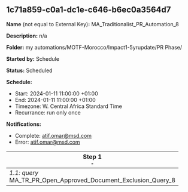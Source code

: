 ## 1c71a859-c0a1-dc1e-c646-b6ec0a3564d7

**Name** (not equal to External Key)**:** MA_Traditionalist_PR_Automation_8

**Description:** n/a

**Folder:** my automations/MOTF-Morocco/Impact1-5yrupdate/PR Phase/

**Started by:** Schedule

**Status:** Scheduled

**Schedule:**

* Start: 2024-01-11 11:00:00 +01:00
* End: 2024-01-11 11:00:00 +01:00
* Timezone: W. Central Africa Standard Time
* Recurrance: run only once

**Notifications:**

* Complete: atif.omar@msd.com
* Error: atif.omar@msd.com

| Step 1<br>_<small>-</small>_ |
| --- |
| _1.1: query_<br>MA_TR_PR_Open_Approved_Document_Exclusion_Query_8 |
